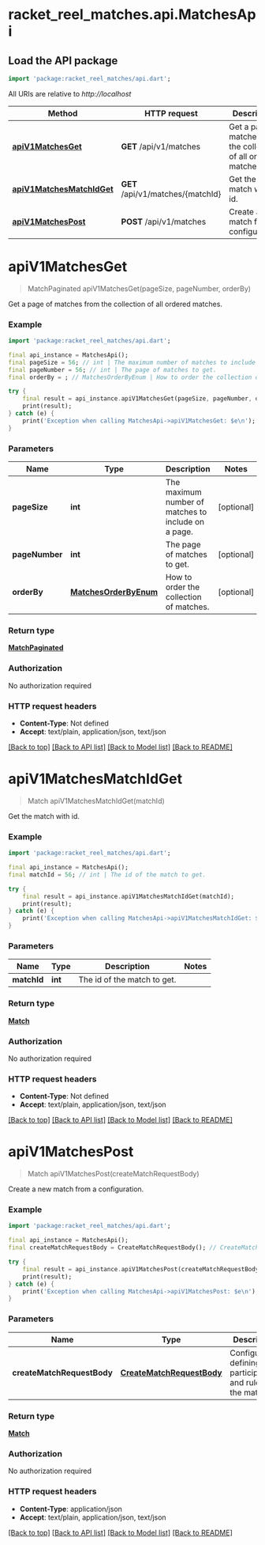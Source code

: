 # racket_reel_matches.api.MatchesApi

## Load the API package
```dart
import 'package:racket_reel_matches/api.dart';
```

All URIs are relative to *http://localhost*

Method | HTTP request | Description
------------- | ------------- | -------------
[**apiV1MatchesGet**](MatchesApi.md#apiv1matchesget) | **GET** /api/v1/matches | Get a page of matches from the collection of all ordered matches.
[**apiV1MatchesMatchIdGet**](MatchesApi.md#apiv1matchesmatchidget) | **GET** /api/v1/matches/{matchId} | Get the match with id.
[**apiV1MatchesPost**](MatchesApi.md#apiv1matchespost) | **POST** /api/v1/matches | Create a new match from a configuration.


# **apiV1MatchesGet**
> MatchPaginated apiV1MatchesGet(pageSize, pageNumber, orderBy)

Get a page of matches from the collection of all ordered matches.

### Example
```dart
import 'package:racket_reel_matches/api.dart';

final api_instance = MatchesApi();
final pageSize = 56; // int | The maximum number of matches to include on a page.
final pageNumber = 56; // int | The page of matches to get.
final orderBy = ; // MatchesOrderByEnum | How to order the collection of matches.

try {
    final result = api_instance.apiV1MatchesGet(pageSize, pageNumber, orderBy);
    print(result);
} catch (e) {
    print('Exception when calling MatchesApi->apiV1MatchesGet: $e\n');
}
```

### Parameters

Name | Type | Description  | Notes
------------- | ------------- | ------------- | -------------
 **pageSize** | **int**| The maximum number of matches to include on a page. | [optional] 
 **pageNumber** | **int**| The page of matches to get. | [optional] 
 **orderBy** | [**MatchesOrderByEnum**](.md)| How to order the collection of matches. | [optional] 

### Return type

[**MatchPaginated**](MatchPaginated.md)

### Authorization

No authorization required

### HTTP request headers

 - **Content-Type**: Not defined
 - **Accept**: text/plain, application/json, text/json

[[Back to top]](#) [[Back to API list]](../README.md#documentation-for-api-endpoints) [[Back to Model list]](../README.md#documentation-for-models) [[Back to README]](../README.md)

# **apiV1MatchesMatchIdGet**
> Match apiV1MatchesMatchIdGet(matchId)

Get the match with id.

### Example
```dart
import 'package:racket_reel_matches/api.dart';

final api_instance = MatchesApi();
final matchId = 56; // int | The id of the match to get.

try {
    final result = api_instance.apiV1MatchesMatchIdGet(matchId);
    print(result);
} catch (e) {
    print('Exception when calling MatchesApi->apiV1MatchesMatchIdGet: $e\n');
}
```

### Parameters

Name | Type | Description  | Notes
------------- | ------------- | ------------- | -------------
 **matchId** | **int**| The id of the match to get. | 

### Return type

[**Match**](Match.md)

### Authorization

No authorization required

### HTTP request headers

 - **Content-Type**: Not defined
 - **Accept**: text/plain, application/json, text/json

[[Back to top]](#) [[Back to API list]](../README.md#documentation-for-api-endpoints) [[Back to Model list]](../README.md#documentation-for-models) [[Back to README]](../README.md)

# **apiV1MatchesPost**
> Match apiV1MatchesPost(createMatchRequestBody)

Create a new match from a configuration.

### Example
```dart
import 'package:racket_reel_matches/api.dart';

final api_instance = MatchesApi();
final createMatchRequestBody = CreateMatchRequestBody(); // CreateMatchRequestBody | Configuration defining the participants and rules of the match.

try {
    final result = api_instance.apiV1MatchesPost(createMatchRequestBody);
    print(result);
} catch (e) {
    print('Exception when calling MatchesApi->apiV1MatchesPost: $e\n');
}
```

### Parameters

Name | Type | Description  | Notes
------------- | ------------- | ------------- | -------------
 **createMatchRequestBody** | [**CreateMatchRequestBody**](CreateMatchRequestBody.md)| Configuration defining the participants and rules of the match. | [optional] 

### Return type

[**Match**](Match.md)

### Authorization

No authorization required

### HTTP request headers

 - **Content-Type**: application/json
 - **Accept**: text/plain, application/json, text/json

[[Back to top]](#) [[Back to API list]](../README.md#documentation-for-api-endpoints) [[Back to Model list]](../README.md#documentation-for-models) [[Back to README]](../README.md)

